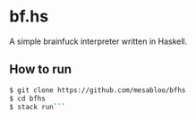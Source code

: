 # bf.hs

A simple brainfuck interpreter written in Haskell.

## How to run

```bash
$ git clone https://github.com/mesabloo/bfhs
$ cd bfhs
$ stack run```